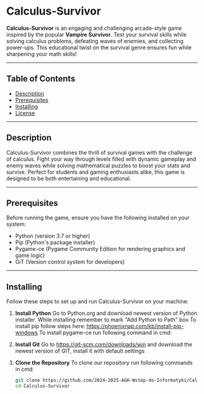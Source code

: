 # Calculus-Survivor

**Calculus-Survivor** is an engaging and challenging arcade-style game inspired by the popular **Vampire Survivor**. Test your survival skills while solving calculus problems, defeating waves of enemies, and collecting power-ups. This educational twist on the survival genre ensures fun while sharpening your math skills!

---

## Table of Contents

- [Description](#description)
- [Prerequisites](#prerequisites)
- [Installing](#installing)
- [License](#license)

---

## Description

Calculus-Survivor combines the thrill of survival games with the challenge of calculus. Fight your way through levels filled with dynamic gameplay and enemy waves while solving mathematical puzzles to boost your stats and survive. Perfect for students and gaming enthusiasts alike, this game is designed to be both entertaining and educational.

---

## Prerequisites

Before running the game, ensure you have the following installed on your system:

- Python (version 3.7 or higher)
- Pip (Python's package installer)
- Pygame-ce (Pygame Community Edition for rendering graphics and game logic)
- GiT (Version control system for developers)

---

## Installing

Follow these steps to set up and run Calculus-Survivor on your machine:
1. **Install Python**
    Go to Python.org and download newest version of Python installer. 
    While installing remember to mark "Add Python to Path" box
    To install pip follow steps here: https://phoenixnap.com/kb/install-pip-windows
    To install pygame-ce run following command in cmd:
2. **Install Git**
    Go to https://git-scm.com/downloads/win and download the newest version of GIT, install it with default settings
    
3. **Clone the Repository** 
    To clone our repository run following commands in cmd:
    ```bash
   git clone https://github.com/2024-2025-AGH-Wstep-do-Informatyki/Calculus-Survivor.git
   cd Calculus-Survivor
